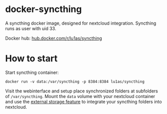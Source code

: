 # docker-syncthing

A syncthing docker image, designed for nextcloud integration. 
Syncthing runs as user with uid 33.

Docker hub: [hub.docker.com/r/lu1as/syncthing](https://hub.docker.com/r/lu1as/syncthing)

# How to start

Start syncthing container:

```shell
docker run -v data:/var/syncthing -p 8384:8384 lu1as/syncthing
```

Visit the webinterface and setup place synchronized folders at subfolders of `/var/syncthing`.
Mount the `data` volume with your nextcloud container and use the [external storage feature](https://docs.nextcloud.com/server/12/admin_manual/configuration_files/external_storage_configuration_gui.html) to integrate your syncthing folders into nextcloud.
